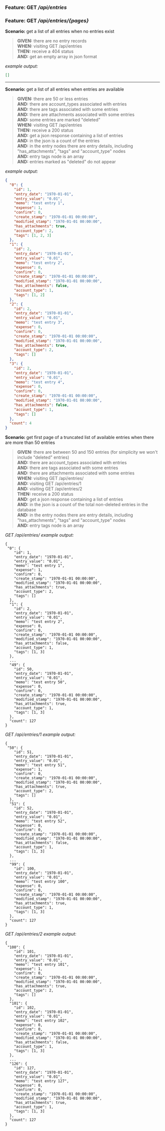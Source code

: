 ### Feature: GET _/api/entries_
### Feature: GET _/api/entries/{pages}_

**Scenario:** get a list of all entries when no entries exist
> **GIVEN:** there are no entry records  
> **WHEN:** visiting GET /api/entries  
> **THEN:** receive a 404 status  
> **AND:** get an empty array in json format

_example output:_
```json
[]
```

- - -

**Scenario:** get a list of all entries when entries are available
> **GIVEN:** there are 50 or less entries  
> **AND:** there are account_types associated with entries  
> **AND:** there are tags associated with some entries  
> **AND:** there are attachments associated with some entries  
> **AND:** some entries are marked "deleted"  
> **WHEN:** visiting GET /api/entries  
> **THEN:** receive a 200 status  
> **AND:** get a json response containing a list of entries  
> **AND:** in the json is a count of the entries  
> **AND:** in the entry nodes there are entry details, including "has_attachments", "tags" and "account_type" nodes  
> **AND:** entry tags node is an array  
> **AND:** entries marked as "deleted" do not appear

_example output:_
```json
{
  "0": {
    "id": 1,
    "entry_date": "1970-01-01",
    "entry_value": "0.01",
    "memo": "test entry 1",
    "expense": 1,
    "confirm": 0,
    "create_stamp": "1970-01-01 00:00:00",
    "modified_stamp": "1970-01-01 00:00:00",
    "has_attachments": true,
    "account_type": 2,
    "tags": [1, 2, 3]
  },
  "1": {
    "id": 2,
    "entry_date": "1970-01-01",
    "entry_value": "0.01",
    "memo": "test entry 2",
    "expense": 0,
    "confirm": 0,
    "create_stamp": "1970-01-01 00:00:00",
    "modified_stamp": "1970-01-01 00:00:00",
    "has_attachments": false,
    "account_type": 1,
    "tags": [1, 2]
  },
  "2": {
    "id": 2,
    "entry_date": "1970-01-01",
    "entry_value": "0.01",
    "memo": "test entry 3",
    "expense": 0,
    "confirm": 0,
    "create_stamp": "1970-01-01 00:00:00",
    "modified_stamp": "1970-01-01 00:00:00",
    "has_attachments": true,
    "account_type": 2,
    "tags": []
  },
  "3": {
    "id": 2,
    "entry_date": "1970-01-01",
    "entry_value": "0.01",
    "memo": "test entry 4",
    "expense": 0,
    "confirm": 0,
    "create_stamp": "1970-01-01 00:00:00",
    "modified_stamp": "1970-01-01 00:00:00",
    "has_attachments": false,
    "account_type": 1,
    "tags": []
  },
  "count": 4
}
```

**Scenario:** get first page of a truncated list of available entries when there are more than 50 entries
> **GIVEN:** there are between 50 and 150 entries (for simplicity we won't include "deleted" entries)  
> **AND:** there are account_types associated with entries  
> **AND:** there are tags associated with some entries  
> **AND:** there are attachments associated with some entries  
> **WHEN:** visiting GET /api/entries/  
> **AND:** visiting GET /api/entries/1  
> **AND:** visiting GET /api/entries/2  
> **THEN:** receive a 200 status  
> **AND:** get a json response containing a list of entries  
> **AND:** in the json is a count of the total non-deleted entries in the database  
> **AND:** in the entry nodes there are entry details, including "has_attachments", "tags" and "account_type" nodes  
> **AND:** entry tags node is an array  

_GET /api/entries/ example output:_
```
{
 "0": {
    "id": 1,
    "entry_date": "1970-01-01",
    "entry_value": "0.01",
    "memo": "test entry 1",
    "expense": 1,
    "confirm": 0,
    "create_stamp": "1970-01-01 00:00:00",
    "modified_stamp": "1970-01-01 00:00:00",
    "has_attachments": true,
    "account_type": 2,
    "tags": []
  },
  "1": {
    "id": 2,
    "entry_date": "1970-01-01",
    "entry_value": "0.01",
    "memo": "test entry 2",
    "expense": 0,
    "confirm": 0,
    "create_stamp": "1970-01-01 00:00:00",
    "modified_stamp": "1970-01-01 00:00:00",
    "has_attachments": false,
    "account_type": 1,
    "tags": [1, 3]
  },
  ...
  "49": {
    "id": 50,
    "entry_date": "1970-01-01",
    "entry_value": "0.01",
    "memo": "test entry 50",
    "expense": 0,
    "confirm": 0,
    "create_stamp": "1970-01-01 00:00:00",
    "modified_stamp": "1970-01-01 00:00:00",
    "has_attachments": true,
    "account_type": 1,
    "tags": [1, 3]
  },
  "count": 127
}
```

_GET /api/entries/1 example output:_
```
{
 "50": {
    "id": 51,
    "entry_date": "1970-01-01",
    "entry_value": "0.01",
    "memo": "test entry 51",
    "expense": 1,
    "confirm": 0,
    "create_stamp": "1970-01-01 00:00:00",
    "modified_stamp": "1970-01-01 00:00:00",
    "has_attachments": true,
    "account_type": 2,
    "tags": []
  },
  "51": {
    "id": 52,
    "entry_date": "1970-01-01",
    "entry_value": "0.01",
    "memo": "test entry 52",
    "expense": 0,
    "confirm": 0,
    "create_stamp": "1970-01-01 00:00:00",
    "modified_stamp": "1970-01-01 00:00:00",
    "has_attachments": false,
    "account_type": 1,
    "tags": [1, 3]
  },
  ...
  "99": {
    "id": 100,
    "entry_date": "1970-01-01",
    "entry_value": "0.01",
    "memo": "test entry 100",
    "expense": 0,
    "confirm": 0,
    "create_stamp": "1970-01-01 00:00:00",
    "modified_stamp": "1970-01-01 00:00:00",
    "has_attachments": true,
    "account_type": 1,
    "tags": [1, 3]
  },
  "count": 127
}
```

_GET /api/entries/2 example output:_
```
{
 "100": {
    "id": 101,
    "entry_date": "1970-01-01",
    "entry_value": "0.01",
    "memo": "test entry 101",
    "expense": 1,
    "confirm": 0,
    "create_stamp": "1970-01-01 00:00:00",
    "modified_stamp": "1970-01-01 00:00:00",
    "has_attachments": true,
    "account_type": 2,
    "tags": []
  },
  "101": {
    "id": 102,
    "entry_date": "1970-01-01",
    "entry_value": "0.01",
    "memo": "test entry 102",
    "expense": 0,
    "confirm": 0,
    "create_stamp": "1970-01-01 00:00:00",
    "modified_stamp": "1970-01-01 00:00:00",
    "has_attachments": false,
    "account_type": 1,
    "tags": [1, 3]
  },
  ...
  "126": {
    "id": 127,
    "entry_date": "1970-01-01",
    "entry_value": "0.01",
    "memo": "test entry 127",
    "expense": 0,
    "confirm": 0,
    "create_stamp": "1970-01-01 00:00:00",
    "modified_stamp": "1970-01-01 00:00:00",
    "has_attachments": true,
    "account_type": 1,
    "tags": [1, 3]
  },
  "count": 127
}
```